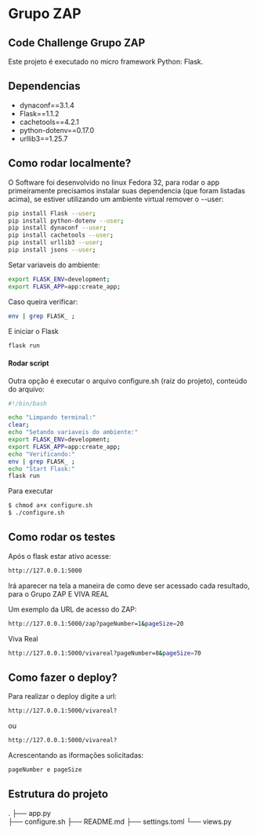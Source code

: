 # Grupo ZAP
## Code Challenge Grupo ZAP

Este projeto é executado no micro framework Python: Flask.

## Dependencias

- dynaconf==3.1.4
- Flask==1.1.2
- cachetools==4.2.1
- python-dotenv==0.17.0
- urllib3==1.25.7

## Como rodar localmente?
O Software foi desenvolvido no linux  Fedora 32, para rodar o app primeiramente precisamos instalar suas dependencia (que foram listadas acima), se estiver utilizando um ambiente virtual remover o --user:
```sh
pip install Flask --user;
pip install python-dotenv --user;
pip install dynaconf --user; 
pip install cachetools --user; 
pip install urllib3 --user; 
pip install jsons --user;
```
Setar variaveis do ambiente:
```sh
export FLASK_ENV=development;
export FLASK_APP=app:create_app;
```
Caso queira verificar: 
```sh
env | grep FLASK_ ;
```
E iniciar o Flask
```sh
flask run
```

#### Rodar script

Outra opção é executar o arquivo configure.sh (raiz do projeto), conteúdo do arquivo:
```sh
#!/bin/bash

echo "Limpando terminal:"
clear;
echo "Setando variaveis do ambiente:"
export FLASK_ENV=development;
export FLASK_APP=app:create_app;
echo "Verificando:"
env | grep FLASK_ ;
echo "Start Flask:"
flask run

```
Para executar

```sh
$ chmod a+x configure.sh
$ ./configure.sh
```
## Como rodar os testes
Após o flask estar ativo acesse:
```sh
http://127.0.0.1:5000
```
Irá aparecer na tela a maneira de como deve ser acessado cada resultado, para o Grupo ZAP E VIVA REAL

Um exemplo da URL de acesso do ZAP:
```sh
http://127.0.0.1:5000/zap?pageNumber=1&pageSize=20
```
Viva Real
```sh
http://127.0.0.1:5000/vivareal?pageNumber=8&pageSize=70
```

## Como fazer o deploy?

Para realizar o deploy digite a url:
```sh
http://127.0.0.1:5000/vivareal?
```
ou
```sh
http://127.0.0.1:5000/vivareal?
```
Acrescentando as iformações solicitadas:
```sh
pageNumber e pageSize
```

## Estrutura do projeto
.
├── app.py                                      
├── configure.sh
├── README.md
├── settings.toml
└── views.py
